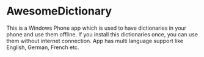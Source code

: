# AwesomeDictionary
This is a Windows Phone app which is used to have dictionaries in your phone and use them offline. If you install this dictionaries once, you can use them without internet connection. App has multi language support like English, German, French etc. 

